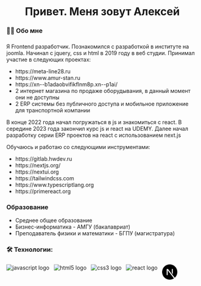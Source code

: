 <br clear="both">

###

<h1 align="center">Привет. Меня зовут Алексей</h1>

###

<h3 align="left">👩‍💻  Обо мне</h3>

###

<p align="left">Я Frontend разработчик. Познакомился с разработкой в институте на joomla. Начинал с jquery, css и html в 2019 году в веб студии. Принимал участие в следующих проектах:</p>

<ul>
  <li>https://meta-line28.ru</li>
  <li>https://www.amur-stan.ru</li>
  <li>https://xn--b1adaobvifikflnm8p.xn--p1ai/</li>
  <li>2 интернет магазина по продаже оборудывания, в данный момент они не доступны</li>
  <li>2 ERP системы без публичного доступа и мобильное приложение для транспортной компании</li>
</ul>

<p align="left">В конце 2022 года начал погружаться в js и знакомиться с react. В середине 2023 года закончил курс js и react на UDEMY. Далее начал разработку серии ERP проектов на react с использованием next.js</p>

<p align="left">Обучаюсь и работаю со следующими инструментами:</p>

<ul>
  <li>https://gitlab.hwdev.ru</li>
  <li>https://nextjs.org/</li>
  <li>https://nextui.org</li>
  <li>https://tailwindcss.com</li>
  <li>https://www.typescriptlang.org</li>
  <li>https://primereact.org</li>
</ul>

<h3 align="left">Образование</h3>
<ul>
  <li>Среднее общее образование</li>
  <li>Бизнес-информатика - АМГУ (бакалавриат)</li>
  <li>Преподаватель физики и математики - БГПУ (магистратура)</li>
</ul>

<h3 align="left">🛠 Технологии:</h3>

###

<div align="left" style="display: flex; align-items: center;">
  <img src="https://cdn.jsdelivr.net/gh/devicons/devicon/icons/javascript/javascript-original.svg" height="40" alt="javascript logo"  />
  <img width="12" />
  <img src="https://cdn.jsdelivr.net/gh/devicons/devicon/icons/html5/html5-original.svg" height="40" alt="html5 logo"  />
  <img width="12" />
  <img src="https://cdn.jsdelivr.net/gh/devicons/devicon/icons/css3/css3-original.svg" height="40" alt="css3 logo"  />
  <img width="12" />
  <img src="https://cdn.jsdelivr.net/gh/devicons/devicon/icons/react/react-original.svg" height="40" alt="react logo"  />
  <img width="12" />
  <img src="https://github.com/ALEX-VOIT/alexvoit/blob/main/nextdotjs.svg" height="40" alt="react logo"  />
</div>

###

###
